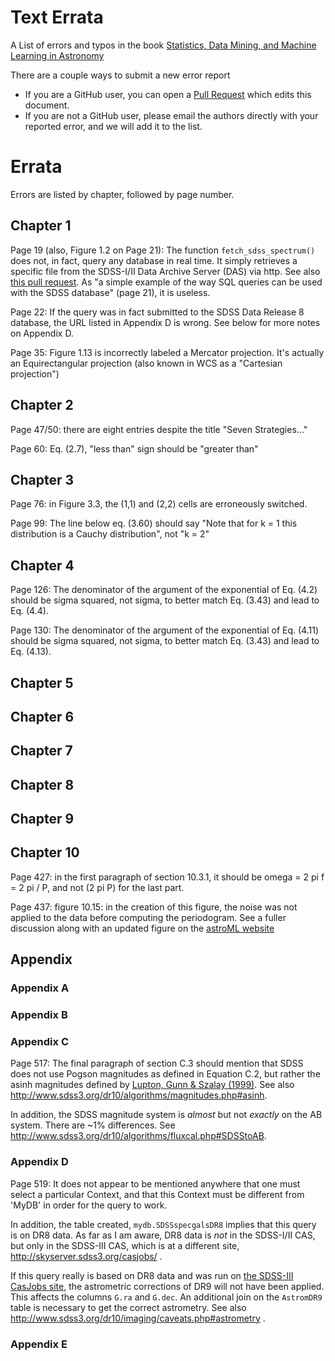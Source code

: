 # Text Errata

A List of errors and typos in the book
[Statistics, Data Mining, and Machine Learning in Astronomy](http://press.princeton.edu/titles/10159.html)

There are a couple ways to submit a new error report

- If you are a GitHub user, you can open a [Pull Request](https://help.github.com/articles/using-pull-requests) which edits this document.
- If you are not a GitHub user, please email the authors directly with your reported error, and we will add it to the list.


# Errata

Errors are listed by chapter, followed by page number.

## Chapter 1

Page 19 (also, Figure 1.2 on Page 21): The function `fetch_sdss_spectrum()`
does not, in fact, query any database in real time.  It simply retrieves a
specific file from the SDSS-I/II Data Archive Server (DAS) via http.
See also [this pull request](https://github.com/astroML/astroML/pull/29).  As
"a simple example of the way SQL queries can be used with the SDSS database"
(page 21), it is useless.

Page 22: If the query was in fact submitted to the SDSS Data Release 8 database,
the URL listed in Appendix D is wrong.  See below for more notes on Appendix D.

Page 35: Figure 1.13 is incorrectly labeled a Mercator projection.  It's actually an Equirectangular projection (also known in WCS as a "Cartesian projection")

## Chapter 2

Page 47/50: there are eight entries despite the title "Seven Strategies..."

Page 60: Eq. (2.7), "less than" sign should be "greater than"

## Chapter 3

Page 76: in Figure 3.3, the (1,1) and (2,2) cells are erroneously switched.

Page 99: The line below eq. (3.60) should say "Note that for k = 1 this distribution is a Cauchy distribution", not "k = 2"

## Chapter 4

Page 126: The denominator of the argument of the exponential of Eq. (4.2) should be sigma squared, not sigma, to better match Eq. (3.43) and lead to Eq. (4.4).

Page 130: The denominator of the argument of the exponential of Eq. (4.11) should be sigma squared, not sigma, to better match Eq. (3.43) and lead to Eq. (4.13).


## Chapter 5



## Chapter 6



## Chapter 7



## Chapter 8



## Chapter 9



## Chapter 10

Page 427: in the first paragraph of section 10.3.1, it should be
         omega = 2 pi f = 2 pi / P, and not (2 pi P) for the last part.

Page 437: figure 10.15: in the creation of this figure, the noise was not applied
to the data before computing the periodogram.  See a fuller discussion along
with an updated figure on the
[astroML website](http://www.astroml.org/book_figures/chapter10/fig_LS_sg_comparison.html)



## Appendix

### Appendix A

### Appendix B

### Appendix C

Page 517:  The final paragraph of section C.3 should mention that SDSS does not
use Pogson magnitudes as defined in Equation C.2, but rather the asinh
magnitudes defined by [Lupton, Gunn & Szalay (1999)](http://adsabs.harvard.edu/abs/1999AJ....118.1406L).
See also http://www.sdss3.org/dr10/algorithms/magnitudes.php#asinh.

In addition, the SDSS magnitude system is *almost* but not *exactly* on the
AB system.  There are ~1% differences.  See http://www.sdss3.org/dr10/algorithms/fluxcal.php#SDSStoAB.

### Appendix D

Page 519: It does not appear to be mentioned anywhere that one must select a particular Context,
and that this Context must be different from 'MyDB' in order for the query to work.

In addition, the table created, `mydb.SDSSspecgalsDR8` implies that this query is on
DR8 data.  As far as I am aware, DR8 data is *not* in the SDSS-I/II CAS, but only in
the SDSS-III CAS, which is at a different site, http://skyserver.sdss3.org/casjobs/ .

If this query really is based on DR8 data and was run on [the SDSS-III CasJobs
site](http://skyserver.sdss3.org/casjobs/), the astrometric corrections of DR9
will not have been applied.  This affects the columns `G.ra` and `G.dec`.
An additional join on the `AstromDR9` table is necessary to get the correct
astrometry.  See also http://www.sdss3.org/dr10/imaging/caveats.php#astrometry .

### Appendix E
